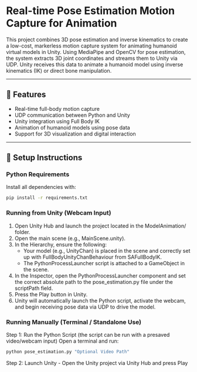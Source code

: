 # Real-time Pose Estimation Motion Capture for Animation

This project combines 3D pose estimation and inverse kinematics to create a low-cost, markerless motion capture system for animating humanoid virtual models in Unity. Using MediaPipe and OpenCV for pose estimation, the system extracts 3D joint coordinates and streams them to Unity via UDP. Unity receives this data to animate a humanoid model using inverse kinematics (IK) or direct bone manipulation.

---

## 🔧 Features

- Real-time full-body motion capture
- UDP communication between Python and Unity
- Unity integration using Full Body IK
- Animation of humanoid models using pose data
- Support for 3D visualization and digital interaction

---

## 🧪 Setup Instructions

### Python Requirements

Install all dependencies with:

```bash
pip install -r requirements.txt
```

###  Running from Unity (Webcam Input)
1. Open Unity Hub and launch the project located in the ModelAnimation/ folder.
2. Open the main scene (e.g., MainScene.unity).
3. In the Hierarchy, ensure the following:
   - Your model (e.g., UnityChan) is placed in the scene and correctly set up with FullBodyUnityChanBehaviour from SAFullBodyIK.
   - The PythonProcessLauncher script is attached to a GameObject in the scene.
4. In the Inspector, open the PythonProcessLauncher component and set the correct absolute path to the pose_estimation.py file under the scriptPath field.
5. Press the Play button in Unity.
6. Unity will automatically launch the Python script, activate the webcam, and begin receiving pose data via UDP to drive the model.

###   Running Manually (Terminal / Standalone Use)
Step 1: Run the Python Script (the script can be run with a presaved video/webcam input)
Open a terminal and run:
```bash
python pose_estimation.py "Optional Video Path"
```

Step 2: Launch Unity - Open the Unity project via Unity Hub and press Play
